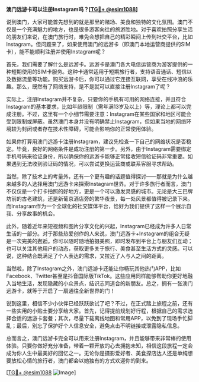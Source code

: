 **澳门远游卡可以注册Instagram吗？[[TG💪+ @esim1088](https://t.me/s/esim1088)]**

说到澳门，大家可能首先想到的就是那里的赌场、美食和独特的文化氛围。澳门不仅是一个充满魅力的地方，也是很多游客向往的旅游胜地。对于喜欢拍照分享生活的朋友们来说，在澳门旅行时，难免会想把自己的精彩瞬间上传到社交平台，比如Instagram。但问题来了，如果使用澳门的远游卡（即澳门本地运营商提供的SIM卡），能不能顺利注册并使用Instagram呢？

首先，我们需要了解什么是远游卡。远游卡是澳门各大电信运营商为游客提供的一种短期使用的SIM卡服务。这种卡通常适用于短期旅行者，支持语音通话、短信以及数据流量等功能。购买远游卡后，你可以通过它连接互联网，享受在线冲浪的乐趣。那么，既然有了网络支持，是不是就可以直接注册Instagram了呢？

实际上，注册Instagram并不复杂，只要你的手机有可用的网络连接，并且符合Instagram的基本要求，比如年龄限制（需年满13岁及以上）等，理论上都可以完成注册。不过，这里有一个小细节需要注意：Instagram在某些国家和地区可能会受到限制或屏蔽。虽然澳门本身并没有明确禁止Instagram，但如果当地的网络环境较为封闭或者存在技术性障碍，可能会影响你的正常使用体验。

如果你打算用澳门远游卡注册Instagram，建议先检查一下自己的网络状况是否稳定。毕竟，良好的网络条件是成功注册的第一步。另外，由于Instagram需要绑定手机号码来验证身份，所以确保你的远游卡能够正常接收短信验证码非常重要。如果遇到无法收到验证码的情况，可以尝试更换运营商或联系客服寻求帮助。

当然，除了技术上的考量外，还有一个更有趣的话题值得探讨——那就是为什么越来越多的人选择用澳门远游卡来探索Instagram世界。对于许多旅行者而言，澳门不仅仅是一个打卡拍照的好地方，更是一个可以激发灵感的城市。无论是大三巴牌坊前的古老建筑，还是新葡京酒店旁的繁华夜景，每一处风景都值得被记录下来。而Instagram作为一个全球化的社交媒体平台，恰好为我们提供了这样一个展示自我、分享故事的机会。

此外，随着近年来短视频和图片分享文化的兴起，Instagram已经成为许多人日常生活的一部分。对于那些热爱创作的人来说，澳门远游卡+Instagram的组合无疑是一次完美的邂逅。你可以随时随地拍摄美照，即时发布到平台上与朋友们互动；也可以关注其他用户的动态，获取更多关于旅行、美食甚至生活方式的灵感。可以说，这种结合既满足了个人表达的需求，又拉近了人与人之间的距离。

当然啦，除了Instagram之外，澳门远游卡还能让你畅玩其他热门APP，比如Facebook、Twitter甚至是抖音国际版TikTok。这些应用同样能够帮助你更好地融入当地生活，发现隐藏的小众景点，结识志同道合的新朋友。总之，拥有一张澳门远游卡，就等于开启了一扇通往全新世界的门！

说到这里，相信不少小伙伴已经跃跃欲试了吧？不过，在正式踏上旅程之前，还有一些实用的小贴士要分享给大家。首先，记得提前规划好行程，根据自己的需求选择合适的远游卡套餐；其次，尽量下载离线地图和常用APP，以免到了现场手忙脚乱；最后，别忘了保护好个人信息安全，避免点击不明链接或泄露隐私信息。

总而言之，澳门远游卡完全可以用来注册Instagram，并且能够带来非常棒的使用体验。只要你做好充分准备，带着一颗开放的心去拥抱未知，相信这段旅程一定会成为你人生中最美好的回忆之一。无论你是摄影爱好者、美食探店达人还是单纯想要放松心情的旅行者，澳门都会以她独有的方式欢迎你的到来。

[[TG💪+ @esim1088](https://t.me/s/esim1088) ![Image](https://i.postimg.cc/4NQfJmqS/Snipaste-2025-05-13-00-14-12.png)]